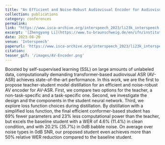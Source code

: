 ```yaml
---
title: "An Efficient and Noise-Robust Audiovisual Encoder for Audiovisual Speech Recognition"
collection: publications
category: conferences
permalink: 
link: "https://www.isca-archive.org/interspeech_2023/li23k_interspeech.pdf"
excerpt: '[Zhengyang Li](https://www.tu-braunschweig.de/en/ifn/institute/dept/sv/li), **Chenwei Liang**, [Timo Lohrenz](https://scholar.google.com/citations?user=9u1wQE0AAAAJ&hl=de), [Marvin Sach](https://www.tu-braunschweig.de/en/ifn/institute/dept/sv/sach), [Björn Möller](https://www.tu-braunschweig.de/ifn/institut/team/sv/moeller), [Tim Fingscheidt](https://www.tu-braunschweig.de/ifn/institut/abt/sv/prof-dr-ing-tim-fingscheidt)'
date: 2023-08-20
venue: 'Interspeech'
paperurl: 'https://www.isca-archive.org/interspeech_2023/li23k_interspeech.pdf'
citation: 
teaser_gif: '/images/AV-Encoder.png'
---
```


Boosted by self-supervised learning (SSL) on large amounts of unlabeled data, computationally demanding transformer-based audiovisual ASR (AV-ASR) achieves state-of-the-art performance. In this work, we are the first to propose teacher-student model distillation for an efficient and noise-robust AV encoder for AV-ASR. First, we compare two options for the teacher, a non-task-specific and a task-specific one. Second, we investigate the design and the components in the student neural network. Third, we explore loss function choices during distillation. By distillation with a simplified loss function, the final efficient conformer-based student has 69% fewer parameters and 23% less computational power than the teacher, but excels the baseline student with a WER of 4.6% (11.4%) in clean condition, and with 20.2% (35.7%) in 0dB babble noise. On average over noise types in 0dB SNR, our proposed student even achieves more than 50% relative WER reduction compared to the baseline student.
